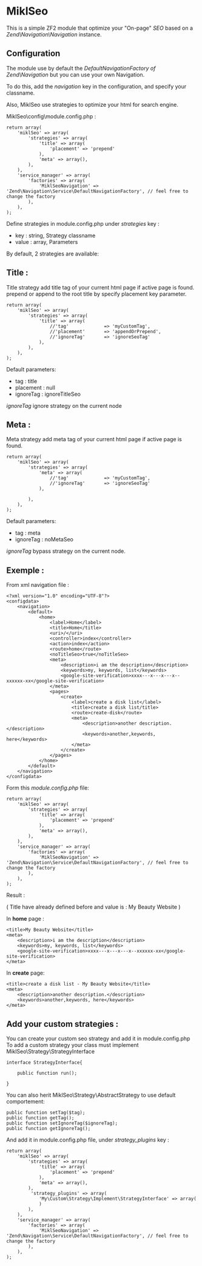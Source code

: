 MiklSeo
==============

This is a simple ZF2 module that optimize your "On-page" *SEO* based on a *Zend\Navigation\Navigation* instance.

Configuration
------------

The module use by default the *DefaultNavigationFactory of Zend\Navigation* but you can use your own Navigation.

To do this, add the *navigation* key in the configuration, and specify your classname. 

Also, MiklSeo use strategies to optimize your html for search engine.

MiklSeo\config\module.config.php :

    return array(
	    'miklSeo' => array(
	        'strategies' => array(
	            'title' => array(
	                'placement' => 'prepend'
	            ),
	            'meta' => array(),
	        ),
	    ),
	    'service_manager' => array(
	        'factories' => array(
	            'MiklSeoNavigation' => 'Zend\Navigation\Service\DefaultNavigationFactory', // feel free to change the factory
	        ),
	    ),
	);

Define strategies in module.config.php under *strategies* key :

- key : string, Strategy classname
- value : array, Parameters 

By default, 2 strategies are available:

Title :
----------

Title strategy add title tag of your current html page if active page is found.
prepend or append to the root title by specify placement key parameter.

    return array(
    	'miklSeo' => array(	 		
    		'strategies' => array(	
    			'title' => array(
    				//'tag'             => 'myCustomTag',
					//'placement'       => 'appendOrPrepend',
					//'ignoreTag'       => 'ignoreSeoTag'
    			),
    		),
    	),
	);

Default parameters:

- tag : title
- placement : null
- ignoreTag : ignoreTitleSeo

*ignoreTag* ignore strategy on the current node

Meta :
----------

Meta strategy add meta tag of your current html page if active page is found.

	return array(
	    'miklSeo' => array(	 		
	    	'strategies' => array(
		    	'meta' => array(
		    		//'tag'             => 'myCustomTag',
					//'ignoreTag'       => 'ignoreSeoTag'			
		    	),
		    	
	    	),
	    ),
	);
	
Default parameters:

- tag : meta
- ignoreTag : noMetaSeo	

*ignoreTag* bypass strategy on the current node.

## Exemple : ##

From xml navigation file :

	<?xml version="1.0" encoding="UTF-8"?>
	<configdata>
	    <navigation>
	        <default>
	        	<home>
	            	<label>Home</label>
	            	<title>Home</title>
	            	<uri>/</uri>
	            	<controller>index</controller>
	            	<action>index</action>  
	            	<route>home</route>
	           	 	<noTitleSeo>true</noTitleSeo>
	           	 	<meta>
	            		<description>i am the description</description>
	            		<keywords>my, keywords, list</keywords>
						<google-site-verification>xxxx---x---x---x--xxxxxx-xx</google-site-verification>
					</meta>
					<pages>
						<create>                
	                      	<label>create a disk list</label>
	                      	<title>create a disk list/title>
	                      	<route>create-disk</route>
	                      	<meta>
	                      		<description>another description.</description>
	                      		<keywords>another,keywords, here</keywords>                
	                	  	</meta>
	     				</create>
					</pages>
				</home>
	        </default>           
	    </navigation>   
	</configdata>

Form this *module.config.php* file:

	return array(
	    'miklSeo' => array(
	        'strategies' => array(
	            'title' => array(
	                'placement' => 'prepend'
	            ),
	            'meta' => array(),
	        ),
	    ),
	    'service_manager' => array(
	        'factories' => array(
	            'MiklSeoNavigation' => 'Zend\Navigation\Service\DefaultNavigationFactory', // feel free to change the factory
	        ),
	    ),
	);

Result :

( Title have already defined before and value is : My Beauty Website )

In **home** page :

	<title>My Beauty Website</title>
	<meta>
		<description>i am the description</description>
	    <keywords>my, keywords, list</keywords>
		<google-site-verification>xxxx---x---x---x--xxxxxx-xx</google-site-verification>
	</meta>

In **create** page:

	<title>create a disk list - My Beauty Website</title>
	<meta>
		<description>another description.</description>
	    <keywords>another,keywords, here</keywords>
	</meta>


## Add your custom strategies : ##

You can create your custom seo strategy and add it in module.config.php
To add a custom strategy your class must implement MiklSeo\Strategy\StrategyInterface

	interface StrategyInterface{

		public function run();
		
	}

You can also herit MiklSeo\Strategy\AbstractStrategy to use default comportement: 

	public function setTag($tag);
	public function getTag();	
	public function setIgnoreTag($ignoreTag);
	public function getIgnoreTag();
	
And add it in module.config.php file, under *strategy_plugins* key :

	return array(
	    'miklSeo' => array(
	        'strategies' => array(
	            'title' => array(
	                'placement' => 'prepend'
	            ),
	            'meta' => array(),
	        ),
			 'strategy_plugins' => array(
				'My\Custom\Strategy\Implement\StrategyInterface' => array(
				)
			),
	    ),
	    'service_manager' => array(
	        'factories' => array(
	            'MiklSeoNavigation' => 'Zend\Navigation\Service\DefaultNavigationFactory', // feel free to change the factory
	        ),
	    ),
	);
